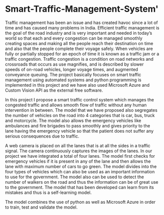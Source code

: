 # Smart-Traffic-Management-System'
Traffic management has been an issue and has created havoc since a lot of time and has caused many problems in India. Efficient traffic management is the goal of the road industry and is very important and needed in today’s world so that each and every congestion can be managed smoothly creating spaces and making all the people reach their destination on time and also that the people complete their voyage safely. When vehicles are fully or partially stopped for an epoch of time it is known as a traffic jam or a traffic congestion.  Traffic congestion is a condition on road networks and crossroads that occurs as use magnifies, and is described by slower speeds of on-road vehicles, longer voyage times, and augmented conveyance queuing. The project basically focuses on smart traffic management using automated systems and python programming is implemented in this project and we have also used Microsoft Azure and Custom Vision API as the external free software.

In this project I propose a smart traffic control system which manages the congested traffic and allows smooth flow of traffic without any human intervention in between. The model that we have proposed also segregates the number of vehicles on the road into 4 categories that is car, bus, truck and motorcycle. The model also allows the emergency vehicles like ambulances and fire brigades to pass smoothly and gives priority to the lane having the emergency vehicle so that the patient does not suffer any serious consequences due to traffic. 

A web camera is placed on all the lanes that is at all the sides in a traffic signal. The camera continuously captures the images of the lanes. In our project we have integrated a total of four lanes. The model first checks for emergency vehicles if it is present in any of the lane and then allows the lane with maximum number of cars to go green. The model divides into the four types of vehicles which can also be used as an important information to use for the government. The model also can be used to detect the number of walkers on the road and thus the information can be of great use to the government. The model that has been developed can learn from its mistakes and thus is a self-learning model. 

The model combines the use of python as well as Microsoft Azure in order to train, test and validate the model. 
